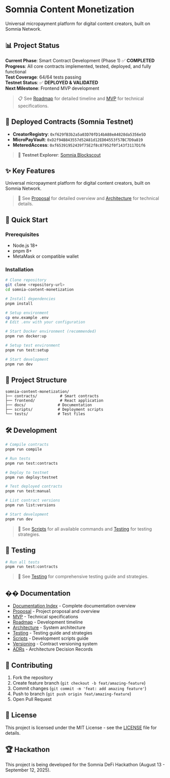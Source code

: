 # Somnia Content Monetization

Universal micropayment platform for digital content creators, built on Somnia Network.

## 📊 Project Status

**Current Phase**: Smart Contract Development (Phase 1) ✅ **COMPLETED**  
**Progress**: All core contracts implemented, tested, deployed, and fully functional  
**Test Coverage**: 64/64 tests passing  
**Testnet Status**: ✅ **DEPLOYED & VALIDATED**  
**Next Milestone**: Frontend MVP development

> 📋 See [Roadmap](./docs/roadmap.md) for detailed timeline and [MVP](./docs/mvp.md) for technical specifications.

## 🚀 Deployed Contracts (Somnia Testnet)

- **CreatorRegistry**: `0xf629fB3b2a5a03D70fD14bA88eA4828da5356e5D`
- **MicroPayVault**: `0xD2f94B843557d52A81d12ED04553f57BC7D9a819`
- **MeteredAccess**: `0xf65391952439f75E2f8c87952f0f143f3117D1f6`

> 🔗 **Testnet Explorer**: [Somnia Blockscout](https://testnet.somnia.network)

## ✨ Key Features

Universal micropayment platform for digital content creators, built on Somnia Network.

> 📖 See [Proposal](./docs/proposal.md) for detailed overview and [Architecture](./docs/architecture.md) for technical details.

## 🚀 Quick Start

### Prerequisites
- Node.js 18+
- pnpm 8+
- MetaMask or compatible wallet

### Installation

```bash
# Clone repository
git clone <repository-url>
cd somnia-content-monetization

# Install dependencies
pnpm install

# Setup environment
cp env.example .env
# Edit .env with your configuration

# Start Docker environment (recommended)
pnpm run docker:up

# Setup test environment
pnpm run test:setup

# Start development
pnpm run dev
```

## 📁 Project Structure

```
somnia-content-monetization/
├── contracts/          # Smart contracts
├── frontend/           # React application
├── docs/              # Documentation
├── scripts/           # Deployment scripts
└── tests/             # Test files
```

## 🛠️ Development

```bash
# Compile contracts
pnpm run compile

# Run tests
pnpm run test:contracts

# Deploy to testnet
pnpm run deploy:testnet

# Test deployed contracts
pnpm run test:manual

# List contract versions
pnpm run list:versions

# Start development
pnpm run dev
```

> 🔧 See [Scripts](./docs/scripts.md) for all available commands and [Testing](./docs/testing.md) for testing strategies.

## 🧪 Testing

```bash
# Run all tests
pnpm run test:contracts
```

> 🧪 See [Testing](./docs/testing.md) for comprehensive testing guide and strategies.

## �� Documentation

- [Documentation Index](./docs/README.md) - Complete documentation overview
- [Proposal](./docs/proposal.md) - Project proposal and overview
- [MVP](./docs/mvp.md) - Technical specifications
- [Roadmap](./docs/roadmap.md) - Development timeline
- [Architecture](./docs/architecture.md) - System architecture
- [Testing](./docs/testing.md) - Testing guide and strategies
- [Scripts](./docs/scripts.md) - Development scripts guide
- [Versioning](./docs/versioning.md) - Contract versioning system
- [ADRs](./docs/adr/README.md) - Architecture Decision Records

## 🤝 Contributing

1. Fork the repository
2. Create feature branch (`git checkout -b feat/amazing-feature`)
3. Commit changes (`git commit -m 'feat: add amazing feature'`)
4. Push to branch (`git push origin feat/amazing-feature`)
5. Open Pull Request

## 📄 License

This project is licensed under the MIT License - see the [LICENSE](LICENSE) file for details.

## 🏆 Hackathon

This project is being developed for the Somnia DeFi Hackathon (August 13 - September 12, 2025).
